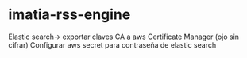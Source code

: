 # imatia-rss-engine

Elastic search->
exportar claves CA a aws Certificate Manager (ojo sin cifrar)
Configurar aws secret para contraseña de elastic search